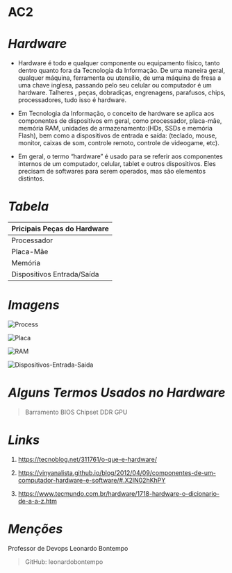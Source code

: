 # AC2

# _Hardware_ 

* Hardware é todo e qualquer componente ou equipamento físico, tanto dentro quanto fora da Tecnologia da Informação. De uma maneira geral, qualquer máquina, ferramenta ou utensílio, de uma máquina de fresa a uma chave inglesa, passando pelo seu celular ou computador é um hardware. Talheres , peças, dobradiças, engrenagens, parafusos, chips, processadores, tudo isso é hardware.

* Em Tecnologia da Informação, o conceito de hardware se aplica aos componentes de dispositivos em geral, como processador, placa-mãe, memória RAM, unidades de armazenamento:(HDs, SSDs e memória Flash), bem como a dispositivos de entrada e saída: (teclado, mouse, monitor, caixas de som, controle remoto, controle de videogame, etc).

* Em geral, o termo “hardware” é usado para se referir aos componentes internos de um computador, celular, tablet e outros dispositivos. Eles precisam de softwares para serem operados, mas são elementos distintos.

# _Tabela_

 | Pricipais Peças do Hardware | 
 |-----------------------------|
 |        Processador          |
 |         Placa-Mãe           | 
 |          Memória            |
 | Dispositivos Entrada/Saída  |

# _Imagens_

![Process](https://user-images.githubusercontent.com/71298044/93836407-19997e00-fc59-11ea-8817-6c10a430c13f.jpg)

![Placa](https://user-images.githubusercontent.com/71298044/93836571-93316c00-fc59-11ea-9790-1c48a7a5aa7d.jpg)

![RAM](https://user-images.githubusercontent.com/71298044/93836605-ae9c7700-fc59-11ea-99df-b2bd9cb3a8c1.jpg)

![Dispositivos-Entrada-Saida](https://user-images.githubusercontent.com/71298044/93836634-c542ce00-fc59-11ea-9bed-510c2c114f1c.jpg)

# _Alguns Termos Usados no Hardware_

> Barramento
> BIOS
> Chipset
> DDR
> GPU

# _Links_ 

1. <https://tecnoblog.net/311761/o-que-e-hardware/>

2. <https://vinyanalista.github.io/blog/2012/04/09/componentes-de-um-computador-hardware-e-software/#.X2lN02hKhPY>

3. <https://www.tecmundo.com.br/hardware/1718-hardware-o-dicionario-de-a-a-z.htm>

# _Menções_ 

Professor de Devops Leonardo Bontempo
> GitHub: leonardobontempo



